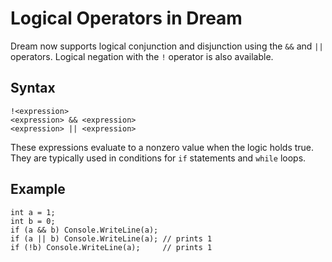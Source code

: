 # Logical Operators in Dream

Dream now supports logical conjunction and disjunction using the `&&` and `||` operators. Logical negation with the `!` operator is also available.

## Syntax

```
!<expression>
<expression> && <expression>
<expression> || <expression>
```

These expressions evaluate to a nonzero value when the logic holds true. They are typically used in conditions for `if` statements and `while` loops.

## Example

```dream
int a = 1;
int b = 0;
if (a && b) Console.WriteLine(a);
if (a || b) Console.WriteLine(a); // prints 1
if (!b) Console.WriteLine(a);     // prints 1
```
